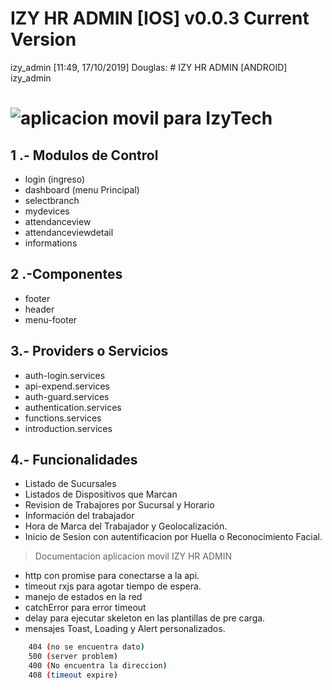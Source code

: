 # IZY HR ADMIN [IOS] v0.0.3 Current Version
 izy_admin
[11:49, 17/10/2019] Douglas: # IZY HR ADMIN [ANDROID]
 izy_admin

# ![aplicacion movil para IzyTech](https://lh3.googleusercontent.com/YBN_C2LrrPICJ3YKVYB4eqJIg2xkU0n8U70NO8QOGU5RACKqVwZCvBuZQCD2-yhK3g=s180-rw)

## 1 .- Modulos de Control
   * login (ingreso)
   * dashboard (menu Principal)
   * selectbranch
   * mydevices
   * attendanceview
   * attendanceviewdetail
   * informations

## 2 .-Componentes
   * footer
   * header
   * menu-footer

## 3.- Providers o Servicios
   * auth-login.services
   * api-expend.services
   * auth-guard.services
   * authentication.services
   * functions.services
   * introduction.services

## 4.- Funcionalidades
   * Listado de Sucursales
   * Listados de Dispositivos que Marcan
   * Revision de Trabajores por Sucursal y Horario
   * Información del trabajador
   * Hora de Marca del Trabajador y Geolocalización.
   * Inicio de Sesion con autentificacion por Huella o Reconocimiento Facial.

> Documentacion aplicacion movil IZY HR ADMIN 

* http con promise para conectarse a la api.
* timeout rxjs para agotar tiempo de espera.
* manejo de estados en la red
* catchError para error timeout
* delay para ejecutar skeleton en las plantillas de pre carga.
* mensajes Toast, Loading y Alert personalizados.
``` bash  
    404 (no se encuentra dato)
    500 (server problem)
    400 (No encuentra la direccion)
    408 (timeout expire)